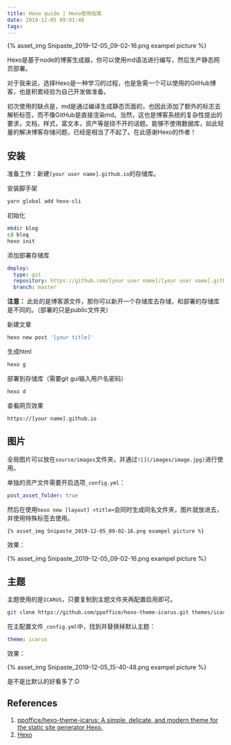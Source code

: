 ```yaml
---
title: Hexo guide | Hexo使用指南
date: 2019-12-05 09:01:48
tags:
---
```


{% asset_img Snipaste_2019-12-05_09-02-16.png exampel picture %}

Hexo是基于node的博客生成器，你可以使用md语法进行编写，然后生产静态网页部署。

对于我来说，选择Hexo是一种学习的过程，也是急需一个可以使用的GitHub博客，也是积累经验为自己开发做准备。

初次使用的缺点是，md是通过编译生成静态页面的，也因此添加了额外的标志去解析标签，而不像GitHub是直接渲染md。当然，这也是博客系统的复杂性提出的要求，文档，样式，富文本，资产等是绕不开的话题。能够不使用数据库，如此轻量的解决博客存储问题，已经是相当了不起了。在此感谢Hexo的作者！

安装
---

准备工作：新建`[your user name].github.io`的存储库。

安装脚手架

``` bash
yarn global add hexo-cli
```

初始化

``` bash
mkdir blog
cd blog
hexo init
```

添加部署存储库

``` yml
deploy:
  type: git
  repository: https://github.com/[your user name]/[your user name].github.io
  branch: master
```

**注意：** 此处的是博客源文件，那你可以新开一个存储库去存储，和部署的存储库是不同的。（部署的只是public文件夹）

新建文章

``` bash
hexo new post '[your title]'
```

生成html

``` bash
hexo g
```

部署到存储库（需要git gui输入用户名密码）

``` bash
hexo d
```

查看网页效果

``` url
https://[your name].github.io
```

图片
---

全局图片可以放在`source/images`文件夹，并通过`![](/images/image.jpg)`进行使用。

单独的资产文件需要开启选项`_config.yml`：

``` yml
post_asset_folder: true
```

然后在使用`hexo new [layout] <title>`会同时生成同名文件夹，图片就放进去，并使用特殊标签去使用。

```text
{% asset_img Snipaste_2019-12-05_09-02-16.png exampel picture %}
```

效果：

{% asset_img Snipaste_2019-12-05_09-02-16.png exampel picture %}

主题
---

主题使用的是`ICARUS`，只要复制到主题文件夹再配置启用即可。

``` bash
git clone https://github.com/ppoffice/hexo-theme-icarus.git themes/icarus
```

在主配置文件`_config.yml`中，找到并替换掉默认主题：

``` yml
theme: icarus
```

效果：

{% asset_img Snipaste_2019-12-05_15-40-48.png exampel picture %}

是不是比默认的好看多了:D

References
---

1. [ppoffice/hexo-theme-icarus: A simple, delicate, and modern theme for the static site generator Hexo.](https://github.com/ppoffice/hexo-theme-icarus)
2. [Hexo](https://hexo.io/)
